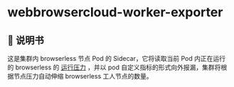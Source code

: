 # webbrowsercloud-worker-exporter

## 📄 说明书
这是集群内 browserless 节点 Pod 的 Sidecar，它将读取当前 Pod 内正在运行的 browserless 的 [运行压力](https://www.browserless.io/docs/pressure) ，并以 pod 自定义指标的形式向外报漏，集群将根据节点压力自动伸缩 browserless 工人节点的数量。
